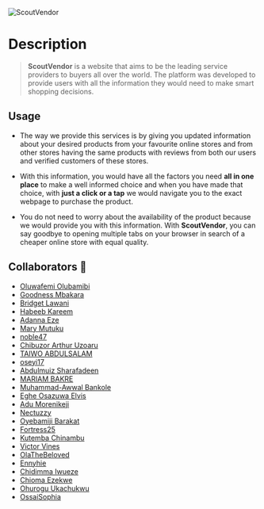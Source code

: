 
![ScoutVendor](https://i.im.ge/2022/08/06/Fg6TxS.SVLogo-BlackOrange.png)

# Description

> **ScoutVendor** is a website that aims to be the leading service providers to buyers all over the world. The platform was developed to provide users with all the information they would need to make smart shopping decisions.

## Usage ##
* The way we provide this services is by giving you updated information about your desired products from your favourite online stores and from other stores having the same products with reviews from both our users and verified customers of these stores. 
* With this information, you would have all the factors you need **all in one place** to make a well informed choice and when you have made that choice, with **just a click or a tap** we would navigate you to the exact webpage to purchase the product. 

* You do not need to worry about the availability of the product because we would provide you with this information. With **ScoutVendor**, you can say goodbye to opening multiple tabs on your browser in search of a cheaper online store with equal quality. 

## Collaborators 🤝

* [Oluwafemi Olubamibi](https://github.com/bamifemi)
* [Goodness Mbakara](https://github.com/Goodnessmbakara)
* [Bridget Lawani](https://github.com/Bridgetlawani)
* [Habeeb Kareem](https://github.com/olaide-hok)
* [Adanna Eze](https://github.com/lyndatcd)
* [Mary Mutuku](https://github.com/Mally13)
* [noble47](https://github.com/Noble-47)
* [Chibuzor Arthur Uzoaru](https://github.com/arthurbazz)
* [TAIWO ABDULSALAM](https://github.com/Sofiyyah1)
* [oseyi17](https://github.com/oseyi17)
* [Abdulmuiz Sharafadeen](https://github.com/alaswadiyy)
* [MARIAM BAKRE](https://github.com/MARIAMBAKRE)
* [Muhammad-Awwal Bankole](https://github.com/lawybanx)
* [Eghe Osazuwa Elvis](https://github.com/elviseghe123)
* [Adu Morenikeji](https://github.com/keji-kay)
* [Nectuzzy](https://github.com/Nectuzzy)
* [Oyebamiji Barakat](https://github.com/gentlesoul18)
* [Fortress25](https://github.com/Fortress25)
* [Kutemba Chinambu](https://github.com/Kutembachinambu)
* [Victor Vines](https://github.com/VIKKYVINES)
* [OlaTheBeloved](https://github.com/OlaTheBeloved)
* [Ennyhie](https://github.com/Ennyhie)
* [Chidimma Iwueze](https://github.com/Dimmah15)
* [Chioma Ezekwe](https://github.com/chiomaverra)
* [Ohurogu Ukachukwu](https://github.com/FrankUkay)
* [OssaiSophia](https://github.com/OssaiSophia)



